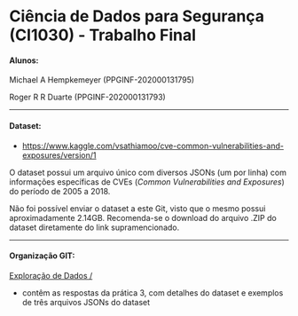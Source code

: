 Ciência de Dados para Segurança (CI1030) - Trabalho Final
=================
#### Alunos:

Michael A Hempkemeyer (PPGINF-202000131795)

Roger R R Duarte (PPGINF-202000131793)

<hr >

#### Dataset: 
- https://www.kaggle.com/vsathiamoo/cve-common-vulnerabilities-and-exposures/version/1

O dataset possui um arquivo único com diversos JSONs (um por linha) com informações específicas de CVEs (_Common Vulnerabilities and Exposures_) do período de 2005 a 2018.

Não foi possível enviar o dataset a este Git, visto que o mesmo possui aproximadamente 2.14GB. Recomenda-se o download do arquivo .ZIP do dataset diretamente do link supramencionado.

<hr >

#### Organização GIT:

[Exploração de Dados / ](https://github.com/rogerduarte/CienciaDeDados/tree/main/Explora%C3%A7%C3%A3o%20de%20Dados)
 
 - contêm as respostas da prática 3, com detalhes do dataset e exemplos de três arquivos JSONs do dataset



    

